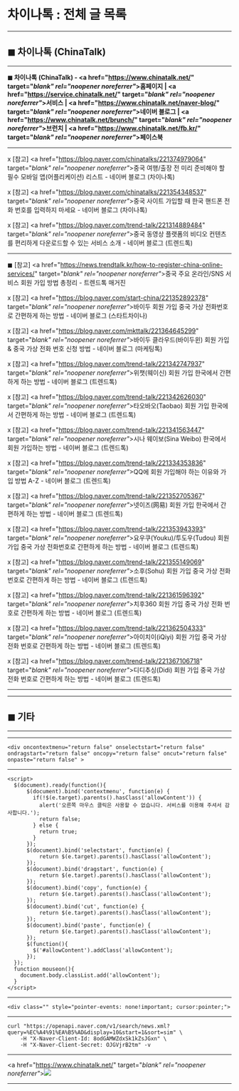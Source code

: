 # 차이나톡 : 전체 글 목록
***
## ◼︎ 차이나톡 (ChinaTalk)

***
**◼︎ 차이나톡 (ChinaTalk) - <a href="https://www.chinatalk.net/" target="_blank" rel="noopener noreferrer"_>홈페이지</a> | <a href="https://service.chinatalk.net/" target="_blank" rel="noopener noreferrer"_>서비스</a> | <a href="https://www.chinatalk.net/naver-blog/" target="_blank" rel="noopener noreferrer"_>네이버 블로그</a> | <a href="https://www.chinatalk.net/brunch/" target="_blank" rel="noopener noreferrer"_>브런치</a> | <a href="https://www.chinatalk.net/fb.kr/" target="_blank" rel="noopener noreferrer"_>페이스북</a>**

***
x [참고] <a href="https://blog.naver.com/chinatalks/221374979064" target="_blank" rel="noopener noreferrer"_>중국 여행/출장 전 미리 준비해야 할 필수 모바일 앱(어플리케이션) 리스트 - 네이버 블로그 (차이나톡)</a>

x [참고] <a href="https://blog.naver.com/chinatalks/221354348537" target="_blank" rel="noopener noreferrer"_>중국 사이트 가입할 때 한국 핸드폰 전화 번호를 입력하지 마세요 - 네이버 블로그 (차이나톡)</a>

x [참고] <a href="https://blog.naver.com/trend-talk/221314889484" target="_blank" rel="noopener noreferrer"_>중국 동영상 플랫폼의 비디오 컨텐츠를 편리하게 다운로드할 수 있는 서비스 소개 - 네이버 블로그 (트렌드톡)</a>

***
◼︎ [참고] <a href="https://news.trendtalk.kr/how-to-register-china-online-services/" target="_blank" rel="noopener noreferrer"_>중국 주요 온라인/SNS 서비스 회원 가입 방법 총정리 - 트렌드톡 매거진</a>

x [참고] <a href="https://blog.naver.com/start-china/221352892378" target="_blank" rel="noopener noreferrer"_>바이두 회원 가입 중국 가상 전화번호로 간편하게 하는 방법 - 네이버 블로그 (스타트차이나)</a>

x [참고] <a href="https://blog.naver.com/mkttalk/221364645299" target="_blank" rel="noopener noreferrer"_>바이두 클라우드(바이두윈) 회원 가입 & 중국 가상 전화 번호 신청 방법 - 네이버 블로그 (마케팅톡)</a>

x [참고] <a href="https://blog.naver.com/trend-talk/221342747937" target="_blank" rel="noopener noreferrer"_>위챗(웨이신) 회원 가입 한국에서 간편하게 하는 방법 - 네이버 블로그 (트렌드톡)</a>

x [참고] <a href="https://blog.naver.com/trend-talk/221342626030" target="_blank" rel="noopener noreferrer"_>타오바오(Taobao) 회원 가입 한국에서 간편하게 하는 방법 - 네이버 블로그 (트렌드톡)</a>

x [참고] <a href="https://blog.naver.com/trend-talk/221341563447" target="_blank" rel="noopener noreferrer"_>시나 웨이보(Sina Weibo) 한국에서 회원 가입하는 방법 - 네이버 블로그 (트렌드톡)</a>

x [참고] <a href="https://blog.naver.com/trend-talk/221334353836" target="_blank" rel="noopener noreferrer"_>QQ에 회원 가입해야 하는 이유와 가입 방법 A-Z - 네이버 블로그 (트렌드톡)</a>

x [참고] <a href="https://blog.naver.com/trend-talk/221352705367" target="_blank" rel="noopener noreferrer"_>넷이즈(网易) 회원 가입 한국에서 간편하게 하는 방법 - 네이버 블로그 (트렌드톡)</a>

x [참고] <a href="https://blog.naver.com/trend-talk/221353943393" target="_blank" rel="noopener noreferrer"_>요우쿠(Youku)/투도우(Tudou) 회원 가입 중국 가상 전화번호로 간편하게 하는 방법 - 네이버 블로그 (트렌드톡)</a>

x [참고] <a href="https://blog.naver.com/trend-talk/221355149069" target="_blank" rel="noopener noreferrer"_>소후(Sohu) 회원 가입 중국 가상 전화 번호로 간편하게 하는 방법 - 네이버 블로그 (트렌드톡)</a>

x [참고] <a href="https://blog.naver.com/trend-talk/221361596392" target="_blank" rel="noopener noreferrer"_>치후360 회원 가입 중국 가상 전화 번호로 간편하게 하는 방법 - 네이버 블로그 (트렌드톡)</a>

x [참고] <a href="https://blog.naver.com/trend-talk/221362504333" target="_blank" rel="noopener noreferrer"_>아이치이(iQiyi) 회원 가입 중국 가상 전화 번호로 간편하게 하는 방법 - 네이버 블로그 (트렌드톡)</a>

x [참고] <a href="https://blog.naver.com/trend-talk/221367106718" target="_blank" rel="noopener noreferrer"_>디디추싱(Didi) 회원 가입 중국 가상 전화 번호로 간편하게 하는 방법 - 네이버 블로그 (트렌드톡)</a>

***
***
## ◼︎ 기타

***
***

```
<div oncontextmenu="return false" onselectstart="return false" ondragstart="return false" oncopy="return false" oncut="return false" onpaste="return false" >
```
***
```
<script>
  $(document).ready(function(){
      $(document).bind('contextmenu', function(e) {
        if(!$(e.target).parents().hasClass('allowContent')) {
          alert('오른쪽 마우스 클릭은 사용할 수 없습니다. 서비스를 이용해 주셔서 감사합니다.');
          return false;
        } else {
          return true;
        }
      });
      $(document).bind('selectstart', function(e) {
          return $(e.target).parents().hasClass('allowContent');
      });
      $(document).bind('dragstart', function(e) {
          return $(e.target).parents().hasClass('allowContent');
      });
      $(document).bind('copy', function(e) {
          return $(e.target).parents().hasClass('allowContent');
      });
      $(document).bind('cut', function(e) {
          return $(e.target).parents().hasClass('allowContent');
      });
      $(document).bind('paste', function(e) {
          return $(e.target).parents().hasClass('allowContent');
      });
      $(function(){
        $('#allowContent').addClass('allowContent');
      });
  });
  function mouseon(){
    document.body.classList.add('allowContent');
  }
</script>
```
***

```
<div class="" style="pointer-events: none!important; cursor:pointer;">
```

***

```
curl "https://openapi.naver.com/v1/search/news.xml?query=%EC%A4%91%EA%B5%AD&display=10&start=1&sort=sim" \
    -H "X-Naver-Client-Id: 8odGAMWZdxSk1kZsJGxn" \
    -H "X-Naver-Client-Secret: OJGVjrB2tm" -v
```

***
<a href="https://www.chinatalk.net/" target="_blank" rel="noopener noreferrer"_>![](https://hellotblog.files.wordpress.com/2018/10/chinatalk-cover-01-966x200.jpg#full#full)</a>

***
